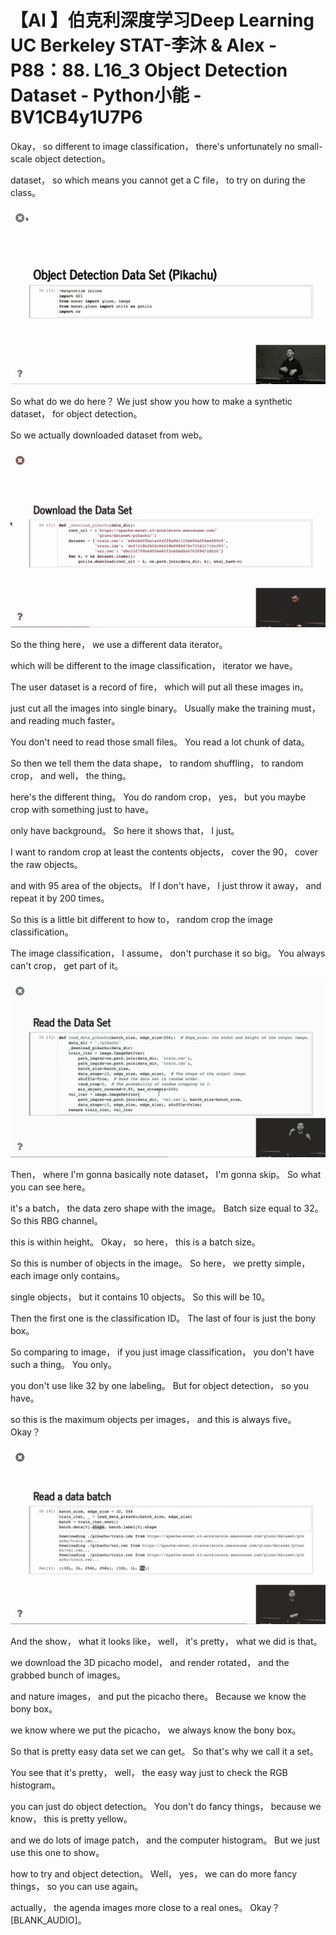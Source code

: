 # 【AI 】伯克利深度学习Deep Learning UC Berkeley STAT-李沐 & Alex - P88：88. L16_3 Object Detection Dataset - Python小能 - BV1CB4y1U7P6

 Okay， so different to image classification， there's unfortunately no small-scale object detection。

 dataset， so which means you cannot get a C file， to try on during the class。



![](img/2bd888277a036651b6a39d085e02001a_1.png)

 So what do we do here？ We just show you how to make a synthetic dataset， for object detection。

 So we actually downloaded dataset from web。

![](img/2bd888277a036651b6a39d085e02001a_3.png)

 So the thing here， we use a different data iterator。

 which will be different to the image classification， iterator we have。

 The user dataset is a record of fire， which will put all these images in。

 just cut all the images into single binary。 Usually make the training must， and reading much faster。

 You don't need to read those small files。 You read a lot chunk of data。

 So then we tell them the data shape， to random shuffling， to random crop， and well， the thing。

 here's the different thing。 You do random crop， yes， but you maybe crop with something just to have。

 only have background。 So here it shows that， I just。

 I want to random crop at least the contents objects， cover the 90， cover the raw objects。

 and with 95 area of the objects。 If I don't have， I just throw it away， and repeat it by 200 times。

 So this is a little bit different to how to， random crop the image classification。

 The image classification， I assume， don't purchase it so big。 You always can't crop， get part of it。



![](img/2bd888277a036651b6a39d085e02001a_5.png)

 Then， where I'm gonna basically note dataset， I'm gonna skip。 So what you can see here。

 it's a batch， the data zero shape with the image。 Batch size equal to 32。 So this RBG channel。

 this is within height。 Okay， so here， this is a batch size。

 So this is number of objects in the image。 So here， we pretty simple， each image only contains。

 single objects， but it contains 10 objects。 So this will be 10。

 Then the first one is the classification ID。 The last of four is just the bony box。

 So comparing to image， if you just image classification， you don't have such a thing。 You only。

 you don't use like 32 by one labeling。 But for object detection， so you have。

 so this is the maximum objects per images， and this is always five。 Okay？



![](img/2bd888277a036651b6a39d085e02001a_7.png)

 And the show， what it looks like， well， it's pretty， what we did is that。

 we download the 3D picacho model， and render rotated， and the grabbed bunch of images。

 and nature images， and put the picacho there。 Because we know the bony box。

 we know where we put the picacho， we always know the bony box。

 So that is pretty easy data set we can get。 So that's why we call it a set。

 You see that it's pretty， well， the easy way just to check the RGB histogram。

 you can just do object detection。 You don't do fancy things， because we know， this is pretty yellow。

 and we do lots of image patch， and the computer histogram。 But we just use this one to show。

 how to try and object detection。 Well， yes， we can do more fancy things， so you can use again。

 actually， the agenda images more close to a real ones。 Okay？ [BLANK_AUDIO]。

